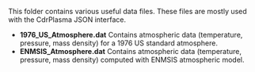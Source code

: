 This folder contains various useful data files. These files are mostly used with the CdrPlasma JSON interface.


* **1976_US_Atmosphere.dat** Contains atmospheric data (temperature, pressure, mass density) for a 1976 US standard atmosphere.
* **ENMSIS_Atmosphere.dat** Contains atmospheric data (temperature, pressure, mass density) computed with ENMSIS atmospheric model. 